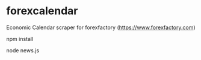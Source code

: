 # forexcalendar
Economic Calendar scraper for forexfactory (https://www.forexfactory.com)

npm install

node news.js
